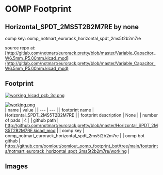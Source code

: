 # OOMP Footprint  
## Horizontal_SPDT_2MS5T2B2M7RE  by none  
  
oomp key: oomp_notmart_eurorack_horizontal_spdt_2ms5t2b2m7re  
  
source repo at: [http://gitlab.com/notmart/eurorack.pretty/blob/master/Variable_Capacitor_W6.5mm_P5.00mm.kicad_mod](http://gitlab.com/notmart/eurorack.pretty/blob/master/Variable_Capacitor_W6.5mm_P5.00mm.kicad_mod)  
## Footprint  
  
[![working_kicad_pcb_3d.png](working_kicad_pcb_3d_600.png)](working_kicad_pcb_3d.png)  
  
[![working.png](working_600.png)](working.png)  
| name | value | 
| --- | --- | 
| footprint name | Horizontal_SPDT_2MS5T2B2M7RE | 
| footprint description | None | 
| number of pads | 4 | 
| github path | http://github.com/notmart/eurorack.pretty/blob/master/Horizontal_SPDT_2MS5T2B2M7RE.kicad_mod | 
| oomp key | oomp_notmart_eurorack_horizontal_spdt_2ms5t2b2m7re | 
| oomp bot github | https://github.com/oomlout/oomlout_oomp_footprint_bot/tree/main/footprints/notmart_eurorack_horizontal_spdt_2ms5t2b2m7re/working | 
## Images  
